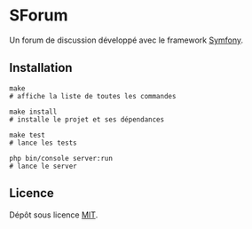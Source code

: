 # SForum
Un forum de discussion développé avec le framework [Symfony](https://symfony.com/).

## Installation
```
make
# affiche la liste de toutes les commandes

make install
# installe le projet et ses dépendances

make test 
# lance les tests

php bin/console server:run 
# lance le server
```

## Licence
Dépôt sous licence [MIT](https://choosealicense.com/licenses/mit/).
